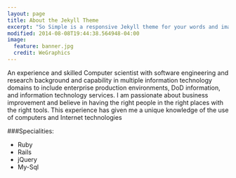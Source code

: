 ```yaml
---
layout: page
title: About the Jekyll Theme
excerpt: "So Simple is a responsive Jekyll theme for your words and images."
modified: 2014-08-08T19:44:38.564948-04:00
image:
  feature: banner.jpg
  credit: WeGraphics
---
```


An experience and skilled Computer scientist with software engineering and research background and capability in multiple information technology domains to include enterprise production environments, DoD information, and information technology services. I am passionate about business improvement and believe in having the right people in the right places with the right tools. This experience has given me a unique knowledge of the use of computers and Internet technologies

###Specialities:

* Ruby 
* Rails
* jQuery
* My-Sql
